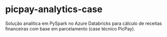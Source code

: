 # picpay-analytics-case
Solução analítica em PySpark no Azure Databricks para cálculo de receitas financeiras com base em parcelamento (case técnico PicPay).
